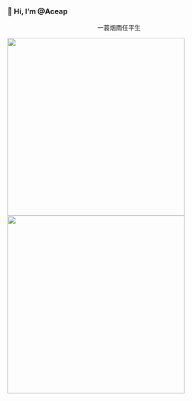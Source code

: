 ### 👋 Hi, I’m @Aceap

<p align="center">一蓑烟雨任平生</p>


<a href="https://github.com/reaink">
  <img src="https://github-readme-stats.vercel.app/api?username=Aceap&theme=vue&show_icons=true&layout=compact&count_private=true&line_height=31&hide_border=true"  width="400" />
</a>
<a href="https://github.com/Aceap">
  <img src="https://github-readme-stats.vercel.app/api/top-langs/?username=Aceap&layout=compact&theme=vue&hide_border=true" width="400" />
</a>

[StudysBadge]: https://img.shields.io/badge/Studys:-red?style=flat-square
